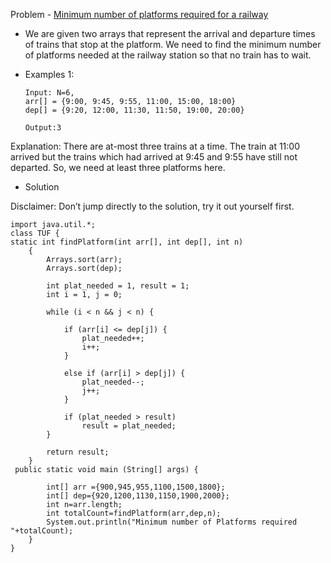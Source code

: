 Problem - [Minimum number of platforms required for a railway](https://practice.geeksforgeeks.org/problems/minimum-platforms-1587115620/1#)

-  We are given two arrays that represent the arrival and departure times of trains that stop at the platform. We need to find the minimum number of platforms needed at the railway station so that no train has to wait.

- Examples 1:

      Input: N=6, 
      arr[] = {9:00, 9:45, 9:55, 11:00, 15:00, 18:00} 
      dep[] = {9:20, 12:00, 11:30, 11:50, 19:00, 20:00}

      Output:3
      
Explanation: There are at-most three trains at a time. The train at 11:00 arrived but the trains which had arrived at 9:45 and 9:55 have still not departed. So, we need at least three platforms here.

- Solution

Disclaimer: Don’t jump directly to the solution, try it out yourself first.

```
import java.util.*;
class TUF {
static int findPlatform(int arr[], int dep[], int n)
    {
        Arrays.sort(arr); 
        Arrays.sort(dep); 
  
        int plat_needed = 1, result = 1; 
        int i = 1, j = 0; 
  
        while (i < n && j < n) { 
        
            if (arr[i] <= dep[j]) { 
                plat_needed++; 
                i++; 
            } 
  
            else if (arr[i] > dep[j]) { 
                plat_needed--; 
                j++; 
            } 
  
            if (plat_needed > result) 
                result = plat_needed; 
        } 
  
        return result; 
    }
 public static void main (String[] args) {
		
		int[] arr ={900,945,955,1100,1500,1800};
		int[] dep={920,1200,1130,1150,1900,2000};
		int n=arr.length;
		int totalCount=findPlatform(arr,dep,n);
		System.out.println("Minimum number of Platforms required "+totalCount);
	}
}
```
